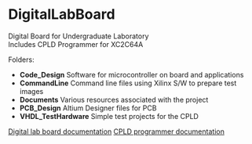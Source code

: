 # DigitalLabBoard
Digital Board for Undergraduate Laboratory  
Includes CPLD Programmer for XC2C64A

Folders:
* __Code_Design__ Software for microcontroller on board and applications 
* __CommandLine__ Command line files using Xilinx S/W to prepare test images 
* __Documents__ Various resources associated with the project 
* __PCB_Design__ Altium Designer files for PCB 
* __VHDL_TestHardware__ Simple test projects for the CPLD 
 
[Digital lab board documentation](PCB_Design/DigitalLabBoard/DigitalLabBoard_V4.PDF) 
[CPLD programmer documentation](PCB_Design/CPLD_Programmer/CPLD_Programmer_V2.PDF) 
